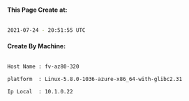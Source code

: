 
   
#### This Page Create at:

```bash

2021-07-24 - 20:51:55 UTC

```

#### Create By Machine:

```bash

Host Name : fv-az80-320

platform  : Linux-5.8.0-1036-azure-x86_64-with-glibc2.31

Ip Local  : 10.1.0.22

```

